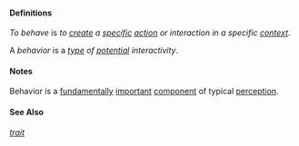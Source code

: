 #### Definitions

*To behave* is *to [create](https://github.com/gcassel/Modular-Organization-Terminology/blob/master/terms/create.md) a [specific](https://github.com/gcassel/Modular-Organization-Terminology/blob/master/terms/specific.md) [action](https://github.com/gcassel/Modular-Organization-Terminology/blob/master/terms/act.md) or interaction in a specific [context](https://github.com/gcassel/Modular-Organization-Terminology/blob/master/terms/context.md)*.

A *behavior* is a *[type](https://github.com/gcassel/Modular-Organization-Terminology/blob/master/terms/type.md) of [potential](https://github.com/gcassel/Modular-Organization-Terminology/blob/master/terms/potential.md) interactivity*.

#### Notes

Behavior is a [fundamentally](https://github.com/gcassel/Modular-Organization-Terminology/blob/master/terms/base.md) [important](https://github.com/gcassel/Modular-Organization-Terminology/blob/master/terms/importance.md) [component](https://github.com/gcassel/Modular-Organization-Terminology/blob/master/terms/component.md) of typical [perception](https://github.com/gcassel/Modular-Organization-Terminology/blob/master/terms/perceive.md).

#### See Also

*[trait](https://github.com/gcassel/Modular-Organization-Terminology/blob/master/terms/trait.md)*
